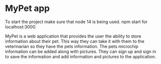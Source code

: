 # MyPet app
To start the project make sure that node 14 is being used. 
npm start for localhost:3000. 

MyPet is a web application that provides the user the ability to store information about their pet. This way they can take it with them to the veterinarian so they have the pets information. The pets microchip information can be added along with pictures. They can sign up and sign in to save the information and add information and pictures to the application. 
